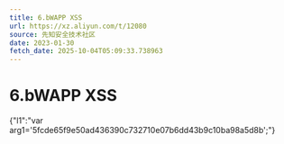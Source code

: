 ```yaml
---
title: 6.bWAPP XSS
url: https://xz.aliyun.com/t/12080
source: 先知安全技术社区
date: 2023-01-30
fetch_date: 2025-10-04T05:09:33.738963
---
```


# 6.bWAPP XSS

{"l1":"var arg1='5fcde65f9e50ad436390c732710e07b6dd43b9c10ba98a5d8b';"}